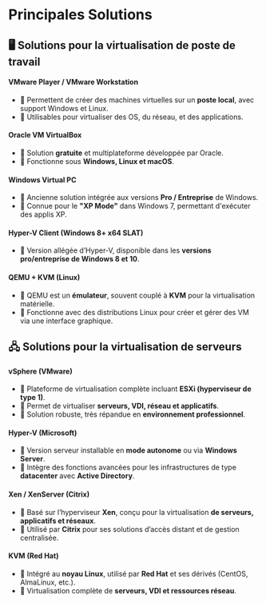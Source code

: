 # Principales Solutions

## **🖥️ Solutions pour la virtualisation de poste de travail**

#### **VMware Player / VMware Workstation**
  - 🔹 Permettent de créer des machines virtuelles sur un **poste local**, avec support Windows et Linux.  
  - 🔹 Utilisables pour virtualiser des OS, du réseau, et des applications.



#### **Oracle VM VirtualBox**
  - 🔹 Solution **gratuite** et multiplateforme développée par Oracle.  
  - 🔹 Fonctionne sous **Windows, Linux et macOS**.



#### **Windows Virtual PC**
  - 🔹 Ancienne solution intégrée aux versions **Pro / Entreprise** de Windows.  
  - 🔹 Connue pour le **"XP Mode"** dans Windows 7, permettant d'exécuter des applis XP.



#### **Hyper-V Client (Windows 8+ x64 SLAT)**
  - 🔹 Version allégée d’Hyper-V, disponible dans les **versions pro/entreprise de Windows 8 et 10**.



#### **QEMU + KVM (Linux)**
  - 🔹 QEMU est un **émulateur**, souvent couplé à **KVM** pour la virtualisation matérielle.
  - 🔹 Fonctionne avec des distributions Linux pour créer et gérer des VM via une interface graphique.

## **🖧 Solutions pour la virtualisation de serveurs**

#### **vSphere (VMware)**
  - 🔹 Plateforme de virtualisation complète incluant **ESXi (hyperviseur de type 1)**.  
  - 🔹 Permet de virtualiser **serveurs, VDI, réseau et applicatifs**.
  - 🔹 Solution robuste, très répandue en **environnement professionnel**.



#### **Hyper-V (Microsoft)**
  - 🔹 Version serveur installable en **mode autonome** ou via **Windows Server**.  
  - 🔹 Intègre des fonctions avancées pour les infrastructures de type **datacenter** avec **Active Directory**.



#### **Xen / XenServer (Citrix)**
  - 🔹 Basé sur l’hyperviseur **Xen**, conçu pour la virtualisation **de serveurs, applicatifs et réseaux**.  
  - 🔹 Utilisé par **Citrix** pour ses solutions d’accès distant et de gestion centralisée.


#### **KVM (Red Hat)**
  - 🔹 Intégré au **noyau Linux**, utilisé par **Red Hat** et ses dérivés (CentOS, AlmaLinux, etc.).  
  - 🔹 Virtualisation complète de **serveurs, VDI et ressources réseau**.


